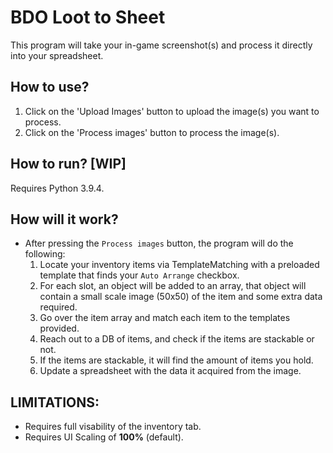 # **BDO Loot to Sheet**
This program will take your in-game screenshot(s) and process it directly into your spreadsheet.

## How to use?

1) Click on the 'Upload Images' button to upload the image(s) you want to process.
2) Click on the 'Process images' button to process the image(s).


## How to run? [WIP]
Requires Python 3.9.4.

## How **will** it work?

- After pressing the `Process images` button, the program will do the following:
  1) Locate your inventory items via TemplateMatching with a preloaded template that finds your `Auto Arrange` checkbox.
  2) For each slot, an object will be added to an array, that object will contain a small scale image (50x50) of the item and some extra data required.
  3) Go over the item array and match each item to the templates provided.
  4) Reach out to a DB of items, and check if the items are stackable or not.
  5) If the items are stackable, it will find the amount of items you hold.
  6) Update a spreadsheet with the data it acquired from the image.


## LIMITATIONS:

- Requires full visability of the inventory tab.
- Requires UI Scaling of **100%** (default).

